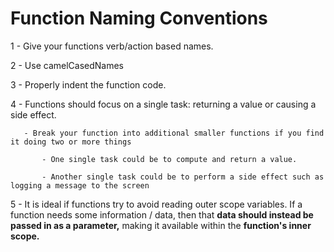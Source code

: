 # Function Naming Conventions

1 - Give your functions verb/action based names.

2 - Use camelCasedNames

3 - Properly indent the function code.

4 - Functions should focus on a single task:    returning a value or causing a side effect. 
       
       - Break your function into additional smaller functions if you find it doing two or more things
           
           - One single task could be to compute and return a value.
           
           - Another single task could be to perform a side effect such as logging a message to the screen
            
5 -  It is ideal if functions try to avoid reading outer scope variables. 
If a function needs some information / data, then that **data should instead be passed in as a parameter,** making it available within the **function's inner scope.**
           